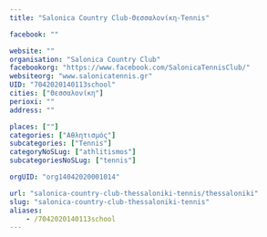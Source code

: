 ```yaml
---
title: "Salonica Country Club-Θεσσαλονίκη-Tennis"

facebook: ""

website: ""
organisation: "Salonica Country Club"
facebookorg: "https://www.facebook.com/SalonicaTennisClub/"
websiteorg: "www.salonicatennis.gr"
UID: "7042020140113school"
cities: ["Θεσσαλονίκη"]
perioxi: ""
address: ""

places: [""]
categories: ["Αθλητισμός"]
subcategories: ["Tennis"]
categoryNoSLug: ["athlitismos"]
subcategoriesNoSLug: ["tennis"]

orgUID: "org14042020001014"

url: "salonica-country-club-thessaloniki-tennis/thessaloniki"
slug: "salonica-country-club-thessaloniki-tennis"
aliases:
    - /7042020140113school
---
```





